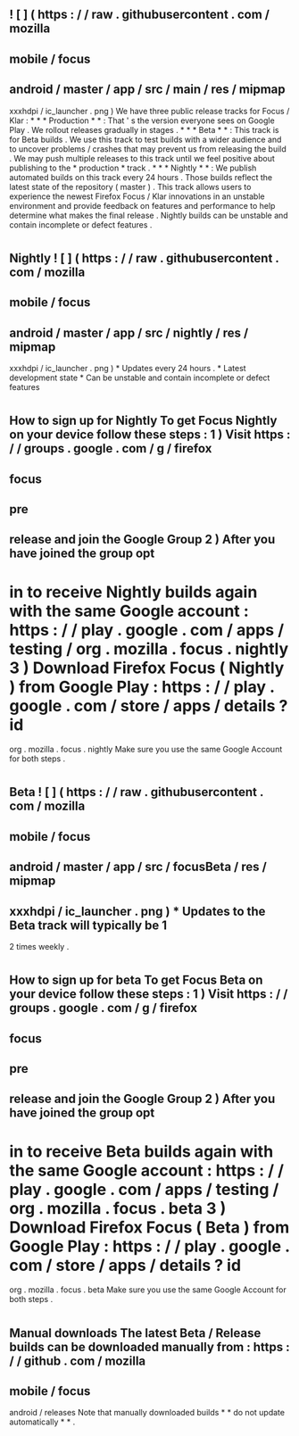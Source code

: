!
[
]
(
https
:
/
/
raw
.
githubusercontent
.
com
/
mozilla
-
mobile
/
focus
-
android
/
master
/
app
/
src
/
main
/
res
/
mipmap
-
xxxhdpi
/
ic_launcher
.
png
)
We
have
three
public
release
tracks
for
Focus
/
Klar
:
*
*
*
Production
*
*
:
That
'
s
the
version
everyone
sees
on
Google
Play
.
We
rollout
releases
gradually
in
stages
.
*
*
*
Beta
*
*
:
This
track
is
for
Beta
builds
.
We
use
this
track
to
test
builds
with
a
wider
audience
and
to
uncover
problems
/
crashes
that
may
prevent
us
from
releasing
the
build
.
We
may
push
multiple
releases
to
this
track
until
we
feel
positive
about
publishing
to
the
*
production
*
track
.
*
*
*
Nightly
*
*
:
We
publish
automated
builds
on
this
track
every
24
hours
.
Those
builds
reflect
the
latest
state
of
the
repository
(
master
)
.
This
track
allows
users
to
experience
the
newest
Firefox
Focus
/
Klar
innovations
in
an
unstable
environment
and
provide
feedback
on
features
and
performance
to
help
determine
what
makes
the
final
release
.
Nightly
builds
can
be
unstable
and
contain
incomplete
or
defect
features
.
#
Nightly
!
[
]
(
https
:
/
/
raw
.
githubusercontent
.
com
/
mozilla
-
mobile
/
focus
-
android
/
master
/
app
/
src
/
nightly
/
res
/
mipmap
-
xxxhdpi
/
ic_launcher
.
png
)
*
Updates
every
24
hours
.
*
Latest
development
state
*
Can
be
unstable
and
contain
incomplete
or
defect
features
#
#
How
to
sign
up
for
Nightly
To
get
Focus
Nightly
on
your
device
follow
these
steps
:
1
)
Visit
https
:
/
/
groups
.
google
.
com
/
g
/
firefox
-
focus
-
pre
-
release
and
join
the
Google
Group
2
)
After
you
have
joined
the
group
opt
-
in
to
receive
Nightly
builds
again
with
the
same
Google
account
:
https
:
/
/
play
.
google
.
com
/
apps
/
testing
/
org
.
mozilla
.
focus
.
nightly
3
)
Download
Firefox
Focus
(
Nightly
)
from
Google
Play
:
https
:
/
/
play
.
google
.
com
/
store
/
apps
/
details
?
id
=
org
.
mozilla
.
focus
.
nightly
Make
sure
you
use
the
same
Google
Account
for
both
steps
.
#
Beta
!
[
]
(
https
:
/
/
raw
.
githubusercontent
.
com
/
mozilla
-
mobile
/
focus
-
android
/
master
/
app
/
src
/
focusBeta
/
res
/
mipmap
-
xxxhdpi
/
ic_launcher
.
png
)
*
Updates
to
the
Beta
track
will
typically
be
1
-
2
times
weekly
.
#
#
How
to
sign
up
for
beta
To
get
Focus
Beta
on
your
device
follow
these
steps
:
1
)
Visit
https
:
/
/
groups
.
google
.
com
/
g
/
firefox
-
focus
-
pre
-
release
and
join
the
Google
Group
2
)
After
you
have
joined
the
group
opt
-
in
to
receive
Beta
builds
again
with
the
same
Google
account
:
https
:
/
/
play
.
google
.
com
/
apps
/
testing
/
org
.
mozilla
.
focus
.
beta
3
)
Download
Firefox
Focus
(
Beta
)
from
Google
Play
:
https
:
/
/
play
.
google
.
com
/
store
/
apps
/
details
?
id
=
org
.
mozilla
.
focus
.
beta
Make
sure
you
use
the
same
Google
Account
for
both
steps
.
#
#
Manual
downloads
The
latest
Beta
/
Release
builds
can
be
downloaded
manually
from
:
https
:
/
/
github
.
com
/
mozilla
-
mobile
/
focus
-
android
/
releases
Note
that
manually
downloaded
builds
*
*
do
not
update
automatically
*
*
.
